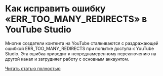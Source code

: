 # Как исправить ошибку «ERR_TOO_MANY_REDIRECTS» в YouTube Studio



Многие создатели контента на YouTube сталкиваются с раздражающей ошибкой ERR_TOO_MANY_REDIRECTS при попытке доступа к YouTube Studio. Эта ошибка приводит к непреднамеренному переключению на другой канал и затрудняет работу с основным аккаунтом.

[Читать статью полностью](https://xyberbara.com/web/err_too_many_redirects/)

